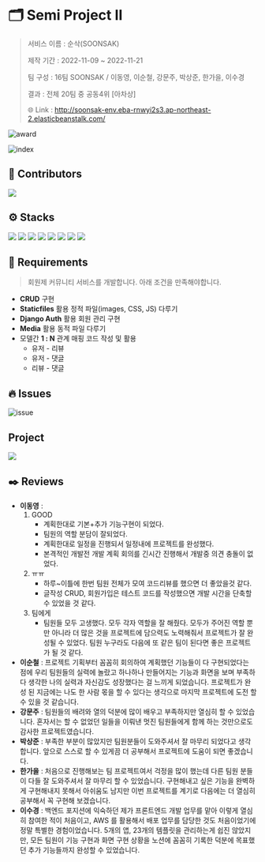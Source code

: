 # 🗂️ Semi Project Ⅱ

> 서비스 이름 : 순삭(SOONSAK)
>
> 제작 기간 : 2022-11-09 ~ 2022-11-21
>
> 팀 구성 : 16팀 SOONSAK / 이동영, 이순철, 강문주, 박상준, 한가을, 이수경
>
> 결과 : 전체 20팀 중 공동4위 [아차상]
>
> 🌐 Link : http://soonsak-env.eba-rnwyi2s3.ap-northeast-2.elasticbeanstalk.com/



![award](README.assets/award.png)

![index](README.assets/index.png)

## 🫧 Contributors

<a href="https://github.com/code-sum/SOONSAK/graphs/contributors">
  <img src="https://contrib.rocks/image?repo=code-sum/SOONSAK" />
</a>



## ⚙️ Stacks

<img src="https://img.shields.io/badge/Python-3776AB?style=flat-square&logo=Python&logoColor=ffffff"/> <img src="https://img.shields.io/badge/Django-092E20?style=flat-square&logo=Django&logoColor=ffffff"/> <img src="https://img.shields.io/badge/HTML5-E34F26?style=flat-square&logo=HTML5&logoColor=ffffff"/> <img src="https://img.shields.io/badge/CSS3-1572B6?style=flat-square&logo=CSS3&logoColor=ffffff"/> <img src="https://img.shields.io/badge/Bootstrap-7952B3?style=flat-square&logo=Bootstrap&logoColor=ffffff"/> <img src="https://img.shields.io/badge/Visual Studio Code-007ACC?style=flat-square&logo=Visual Studio Code&logoColor=ffffff"/> <img src="https://img.shields.io/badge/Git-F05032?style=flat-square&logo=Git&logoColor=ffffff"/> <img src="https://img.shields.io/badge/GitHub-181717?style=flat-square&logo=GitHub&logoColor=ffffff"/>



## 📑 Requirements

> 회원제 커뮤니티 서비스를 개발합니다. 아래 조건을 만족해야합니다.

- **CRUD** 구현
- **Staticfiles** 활용 정적 파일(images, CSS, JS) 다루기
- **Django Auth** 활용 회원 관리 구현
- **Media** 활용 동적 파일 다루기
- 모델간 **1 : N** 관계 매핑 코드 작성 및 활용
  - 유저 - 리뷰
  - 유저 - 댓글
  - 리뷰 - 댓글



## 🔥 Issues

![issue](README.assets/issue.png)

## Project
<img src="https://user-images.githubusercontent.com/107156650/230763577-ef158927-5775-4e94-a1a5-34d055d5b72e.jpg">


## ✒️ Reviews

- **이동영** :
  1. GOOD
     - 계획한대로 기본+추가 기능구현이 되었다.
     - 팀원의 역할 분담이 잘되었다.
     - 계획한대로 일정을 진행되서 일정내에 프로젝트를 완성했다.
     - 본격적인 개발전 개발 계획 회의를 긴시간 진행해서 개발중 의견 충돌이 없었다.
  2. ㅠㅠ
     - 하루~이틀에 한번 팀원 전체가 모여 코드리뷰를 했으면 더 좋았을것 같다.
     - 글작성 CRUD, 회원가입은 테스트 코드를 작성했으면 개발 시간을 단축할 수 있었을 것 같다.
  3. 팀에게
     - 팀원들 모두 고생했다. 모두 각자 역할을 잘 해줬다. 모두가 주어진 역할 뿐만 아니라 더 많은 것을 프로젝트에 담으력도 노력해줘서 프로젝트가 잘 완성될 수 있었다. 팀원 누구라도 다음에 또 같은 팀이 된다면 좋은 프로젝트가 될 것 같다.
- **이순철** : 프로젝트 기획부터 꼼꼼히 회의하여 계획했던 기능들이 다 구현되었다는 점에 우리 팀원들의 실력에 놀랐고 하나하나 만들어지는 기능과 화면을 보며 부족하다 생각한 나의 실력과 자신감도 성장했다는 걸 느끼게 되었습니다. 프로젝트가 완성 된 지금에는 나도 한 사람 몫을 할 수 있다는 생각으로 마지막 프로젝트에 도전 할 수 있을 것 같습니다.
- **강문주** : 팀원들의 배려와 열의 덕분에 많이 배우고 부족하지만 열심히 할 수 있었습니다. 혼자서는 할 수 없었던 일들을 이뤄낸 멋진 팀원들에게 함께 하는 것만으로도 감사한 프로젝트였습니다. 
- **박상준** : 부족한 부분이 많았지만 팀원분들이 도와주셔서 잘 마무리 되었다고 생각합니다. 앞으로 스스로 할 수 있게끔 더 공부해서 프로젝트에 도움이 되면 좋겠습니다.
- **한가을** : 처음으로 진행해보는 팀 프로젝트여서 걱정을 많이 했는데 다른 팀원 분들이 다들 잘 도와주셔서 잘 마무리 할 수 있었습니다. 구현해내고 싶은 기능을 완벽하게 구현해내지 못해서 아쉬움도 남지만 이번 프로젝트를 계기로 다음에는 더 열심히 공부해서 꼭 구현해 보겠습니다. 
- **이수경** : 백엔드 포지션에 익숙하던 제가 프론트엔드 개발 업무를 맡아 이렇게 열심히 참여한 적이 처음이고, AWS 를 활용해서 배포 업무를 담당한 것도 처음이었기에 정말 특별한 경험이었습니다. 5개의 앱, 23개의 템플릿을 관리하는게 쉽진 않았지만, 모든 팀원이 기능 구현과 화면 구현 상황을 노션에 꼼꼼히 기록한 덕분에 목표했던 추가 기능들까지 완성할 수 있었습니다.
